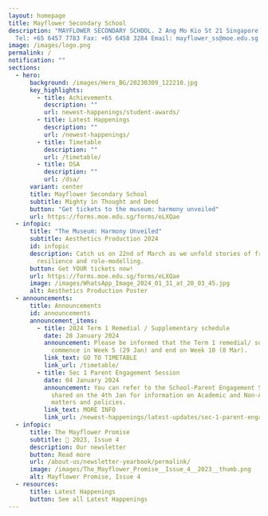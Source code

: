 ```yaml
---
layout: homepage
title: Mayflower Secondary School
description: "MAYFLOWER SECONDARY SCHOOL. 2 Ang Mo Kio St 21 Singapore 569384
  Tel: +65 6457 7783 Fax: +65 6458 3284 Email: mayflower_ss@moe.edu.sg."
image: /images/logo.png
permalink: /
notification: ""
sections:
  - hero:
      background: /images/Hero_BG/20230309_122210.jpg
      key_highlights:
        - title: Achievements
          description: ""
          url: newest-happenings/student-awards/
        - title: Latest Happenings
          description: ""
          url: /newest-happenings/
        - title: Timetable
          description: ""
          url: /timetable/
        - title: DSA
          description: ""
          url: /dsa/
      variant: center
      title: Mayflower Secondary School
      subtitle: Mighty in Thought and Deed
      button: "Get tickets to the museum: harmony unveiled"
      url: https://forms.moe.edu.sg/forms/eLXQae
  - infopic:
      title: "The Museum: Harmony Unveiled"
      subtitle: Aesthetics Production 2024
      id: infopic
      description: Catch us on 22nd of March as we unfold stories of friendship,
        resilience and role-modelling.
      button: Get YOUR tickets now!
      url: https://forms.moe.edu.sg/forms/eLXQae
      image: /images/WhatsApp_Image_2024_01_31_at_20_03_45.jpg
      alt: Aesthetics Production Poster
  - announcements:
      title: Announcements
      id: announcements
      announcement_items:
        - title: 2024 Term 1 Remedial / Supplementary schedule
          date: 28 January 2024
          announcement: Please be informed that the Term 1 remedial/ supplementary will
            commence in Week 5 (29 Jan) and end on Week 10 (8 Mar).
          link_text: GO TO TIMETABLE
          link_url: /timetable/
        - title: Sec 1 Parent Engagement Session
          date: 04 January 2024
          announcement: You can refer to the School-Parent Engagement Session slides
            shared on the 4th Jan for information on Academic and Non-Academic
            matters and policies.
          link_text: MORE INFO
          link_url: /newest-happenings/latest-updates/sec-1-parent-engagement-2024/
  - infopic:
      title: The Mayflower Promise
      subtitle: 📰 2023, Issue 4
      description: Our newsletter
      button: Read more
      url: /about-us/newsletter-yearbook/permalink/
      image: /images/The_Mayflower_Promise__Issue_4__2023__thumb.png
      alt: Mayflower Promise, Issue 4
  - resources:
      title: Latest Happenings
      button: See all Latest Happenings
---
```

